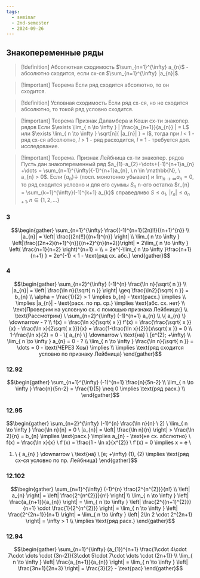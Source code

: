 ```yaml
---
tags:
  - seminar
  - 2nd-semester
  - 2024-09-26
---
```


## Знакопеременные ряды

> [!definition] Абсолютная сходимость
> $\sum_{n=1}^{\infty} a_{n}$ - абсолютно сходится, если сх-ся $\sum_{n=1}^{\infty} |a_{n}|$.

> [!important] Теорема
> Если ряд сходится абсолютно, то он сходится. 

> [!definition] Условная сходимость
> Если ряд сх-ся, но не сходится абсолютно, то токой ряд условно сходится.

> [!important] Теорема Признак Даламбера и Коши сх-ти знакопер. рядов
> Если $\exists \lim_{ n \to \infty } | \frac{a_{n+1}}{a_{n}} | = L$ или $\exists \lim_{ n \to \infty } \sqrt[n]{ |a_{n}| } = l$, тогда при $l$ < 1 - ряд сх-ся абсолютно, $l$ > 1 - ряд расходится, $l$ = 1 - требуется доп. исследование.

> [!important] Теорема. Признак Лейбница сх-ти знакопер. рядов
> Пусть дан знакопеременный ряд $a_{1}-a_{2}+\dots+(-1)^{n+1}a_{n} +\dots = \sum_{n=1}^{\infty}(-1)^{n+1}a_{n}, \ n \in \mathbb{N}, \ a_{n} > 0$. Если $\{ a_{n} \}\downarrow$ (посл. монотонно убывает) и $\lim_{ n \to \infty } a_{n} = 0$, то ряд сходится условно и для его суммы $S_{n}$ n-ого остатка $r_{n} = \sum_{k=1}^{\infty}(-1)^{k+1} a_{k}$ справедливо $S \leq a_{1}$, $|r_{n}| \leq a_{n+1}, n \in \{ 1,2,\dots \}$

### 3

$$\begin{gather}
\sum_{n=1}^{\infty} \frac{(-1)^{n+1}(2n)!!}{(n+1)^{n}} \\
|a_{n}| = \left| \frac{(2n)!!}{(n+1)^{n}} \right| \\
\lim_{ n \to \infty } \left|\frac{(2n+2)(n+1)^{n}}{(n+2)^{n}(n+2)}\right| = 2\lim_{ n \to \infty } \left( \frac{n+1}{n+2} \right)^{n+1} = \\
= 2e^{-\lim_{ n \to \infty }\frac{n+1}{n+1} }  = 2e^{-1} < 1 - \text{ряд сх. абс.}
\end{gather}$$

### 4

$$\begin{gather}
\sum_{n=2}^{\infty} (-1)^{n} \frac{\ln n}{\sqrt{ n }} \\
|a_{n}| = \left| \frac{\ln n}{\sqrt{ n }} \right| \geq \frac{\ln2}{\sqrt{ n }} = b_{n} \\
\alpha = \frac{1}{2} > 1 \implies b_{n} - \text{расх.} \implies \\
\implies |a_{n}| - \text{расх. по пр. ср.} \implies \text{абс. сх. нет} \\
\text{Проверим на условную сх. с помощью признака Лейбница:} \\
\text{Рассмотрим} \ \sum_{n=2}^{\infty} (-1)^{n+1} a_{n} \\
\{ a_{n} \} \downarrow - ? \\
f(x) = \frac{\ln x}{\sqrt{ x }} f'(x) = \frac{\frac{\sqrt{ x }}{x} - \frac{\ln x}{2\sqrt{ x }}}{x} = \frac{1-\frac{\ln x}{2}}{x\sqrt{ x }} = 0 \\
1-\frac{\ln x}{2} = 0 - \{ a_{n} \} \downarrow \ \text{на} \ [e^{2}; +\infty) \\
\lim_{ n \to \infty }  a_{n} = 0 - ? \\
\lim_{ n \to \infty }  \frac{\ln n}{\sqrt{ n }} = \dots = 0 - \text{ЧЕРЕЗ Xсы} \implies \\
\implies \text{ряд сходится условно по признаку Лейбница}
\end{gather}$$

### 12.92

$$\begin{gather}
\sum_{n=1}^{\infty} (-1)^{n+1} \frac{n}{5n-2} \\
\lim_{ n \to \infty } \frac{n}{5n-2} = \frac{1}{5} \neq 0 \implies \text{ряд расх.} \\
\end{gather}$$

### 12.95

$$\begin{gather}
\sum_{n=2}^{\infty} (-1)^{n} \frac{\ln n}{n} \\ 
2) \ \lim_{ n \to \infty } \frac{\ln n}{n} = 0 \\
|a_{n}| = \left| \frac{\ln n}{n} \right| > \frac{\ln 2}{n} = b_{n} \implies \text{расх.} \implies a_{n} - \text{не сх. абслютно} \\
f(x) = \frac{\ln x}{x} \\
f'(x) = \frac{1 - \ln x}{x^{2}} \\
f'(x) = 0 \implies x = e \\
1) \ \{ a_{n} \} \downarrow \ \text{на} \ [e; +\infty) 
(1), (2) \implies \text{ряд сх-ся условно по пр. Лейбница}
\end{gather}$$

### 12.102

$$\begin{gather}
\sum_{n=1}^{\infty} (-1)^{n} \frac{2^{n^{2}}}{n!} \\
\left| a_{n} \right| = \left| \frac{2^{n^{2}}}{n!} \right| \\
\lim_{ n \to \infty } \left| \frac{a_{n+1}}{a_{n}} \right| = \lim_{ n \to \infty } \left| \frac{2^{(n+1)^{2}}}{n+1} \cdot \frac{1}{2^{n^{2}}} \right| = \lim_{ n \to \infty } \left| \frac{2^{2n+1}}{n+1} \right| = \lim_{ n \to \infty } \left| 2\ln 2 \cdot 2^{2n+1} \right| = \infty > 1 \\
\implies \text{ряд расх.}
\end{gather}$$

### 12.94

$$\begin{gather}
\sum_{n=1}^{\infty} (a_{1})^{n+1} \frac{1\cdot 4\cdot 7\cdot \dots \cdot (3n-2)}{3\cdot 5\cdot 7\cdot \dots \cdot (2n+1)} \\
\lim_{ n \to \infty } \left| \frac{a_{n+1}}{a_{n}} \right| = \lim_{ n \to \infty } \left| \frac{3n+1}{2n+3} \right| = \frac{3}{2} - \text{рас}
\end{gather}$$